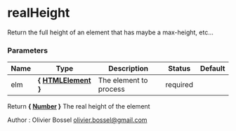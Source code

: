 # realHeight

Return the full height of an element that has maybe a max-height, etc...


### Parameters
Name  |  Type  |  Description  |  Status  |  Default
------------  |  ------------  |  ------------  |  ------------  |  ------------
elm  |  **{ [HTMLElement](https://developer.mozilla.org/fr/docs/Web/API/HTMLElement) }**  |  The element to process  |  required  |

Return **{ [Number](https://developer.mozilla.org/fr/docs/Web/JavaScript/Reference/Objets_globaux/Number) }** The real height of the element

Author : Olivier Bossel [olivier.bossel@gmail.com](mailto:olivier.bossel@gmail.com)